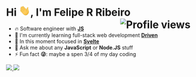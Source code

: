 <h1 align="left">Hi <img src="./img/hi.gif" height="30px" />, I'm Felipe R Ribeiro <img align="right" src="https://komarev.com/ghpvc/?username=Yokuny&style=for-the-badge&color=blue" alt="Profile views" /></h1>

- 🔥 Software engineer with **[JS](https://developer.mozilla.org/pt-BR/docs/Web/JavaScript)**
- 🔭 I'm currently learning full-stack web development **[Driven](https://github.com/driven-education)**
- 🌱 In this moment focused in **[Svelte](https://svelte.dev/)**
- 💬 Ask me about any **JavaScript** or **Node.JS** stuff
- ⚡ Fun fact **😜**: maybe a spen 3/4 of my day coding

<div style="display:flex; align-items: start;">
  <a href="https://github.com/Yokuny?tab=repositories">
    <img src="https://github-readme-stats.vercel.app/api?username=Yokuny&theme=radical&bg_color=00000000&hide_border=true&show_icons=true" />
    <img src="https://github-readme-stats.vercel.app/api/top-langs/?username=Yokuny&layout=compact&theme=radical&bg_color=00000000&hide_border=true" />
  </a>
</div>
